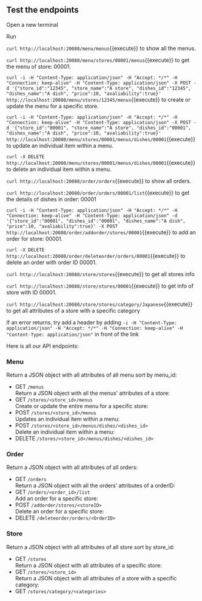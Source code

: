 ## Test the endpoints

Open a new terminal

Run

`curl http://localhost:20080/menu/menus`{{execute}}
to show all the menus.

`curl http://localhost:20080/menu/stores/00001/menus`{{execute}}
to get the menu of store: 00001.

`curl -i -H "Content-Type: application/json" -H "Accept: */*" -H "Connection: keep-alive" -H "Content-Type: application/json" -X POST -d '{"store_id":"12345", "store_name":"A store", "dishes_id":"12345", "dishes_name":"A dish", "price":10, "avaliability":true}' http://localhost:20080/menu/stores/12345/menus`{{execute}}
to create or update the menu for a specific store.

`curl -i -H "Content-Type: application/json" -H "Accept: */*" -H "Connection: keep-alive" -H "Content-Type: application/json" -X POST -d '{"store_id":"00001", "store_name":"A store", "dishes_id":"00001", "dishes_name":"A dish", "price":10, "avaliability":true}' http://localhost:20080/menu/stores/00001/menus/dishes/00001`{{execute}}
to update an individual item within a menu.

`curl -X DELETE http://localhost:20080/menu/stores/00001/menus/dishes/00001`{{execute}} to delete an individual item within a menu.

`curl http://localhost:20080/order/orders`{{execute}}
to show all orders.

`curl http://localhost:20080/order/orders/00001/list`{{execute}}
to get the details of dishes in order: 00001

`curl -i -H "Content-Type: application/json" -H "Accept: */*" -H "Connection: keep-alive" -H "Content-Type: application/json" -d '{"store_id":"00001", "dishes_id":"00001", "dishes_name":"A dish", "price":10, "avaliability":true}' -X POST http://localhost:20080/order/addorder/stores/00001`{{execute}}
to add an order for store: 00001.

`curl -X DELETE http://localhost:20080/order/deleteorder/orders/00001`{{execute}}
to delete an order with order ID 00001.

`curl http://localhost:20080/store/stores`{{execute}}
to get all stores info

`curl http://localhost:20080/store/stores/00001`{{execute}}
to get info of store with ID 00001.

`curl http://localhost:20080/store/stores/category/Japanese`{{execute}}
to get all attributes of a store with a specific category

If an error returns, try add a header by adding
`-i -H "Content-Type: application/json" -H "Accept: */*" -H "Connection: keep-alive" -H "Content-Type: application/json"`
in front of the link

Here is all our API endpoints:
### Menu
Return a JSON object with all attributes of all menu sort by menu_id:<br />
- GET ``/menus`` <br />
Return a JSON object with all the menus’ attributes of a store:<br />
- GET ``/stores/<store_id>/menus`` <br />
Create or update the entire menu for a specific store:<br />
- POST ``/stores/<store_id>/menus`` <br />
Updates an individual item within a menu:<br />
- POST ``/stores/<store_id>/menus/dishes/<dishes_id>``<br />
Delete an individual item within a menu:<br />
- DELETE ``/stores/<store_id>/menus/dishes/<dishes_id>``

### Order
Return a JSON object with all attributes of all orders:<br />
- GET ``/orders``<br />
Return a JSON object with all the orders’ attributes of a orderID:<br />
- GET ``/orders/<order_id>/list``<br />
Add an order for a specific store:<br />
- POST ``/addorder/stores/<storeID>``<br />
Delete an order for a specific store:<br />
- DELETE ``/deleteorder/orders/<OrderID>``

### Store
Return a JSON object with all attributes of all store sort by store_id:<br />
- GET ``/stores``<br />
Return a JSON object with all attributes of a specific store:<br />
- GET ``/stores/<store_id>``<br />
Return a JSON object with all attributes of a store with a specific category:<br />
- GET ``/stores/category/<categories>``